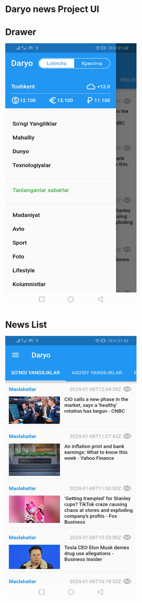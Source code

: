 # Daryo news  Project UI

# Drawer
<img src="ui_images/ui1.jpg" width = 420 height = 840 >

# News List
<img src="ui_images/ui2.jpg" width = 420 height = 840 >
